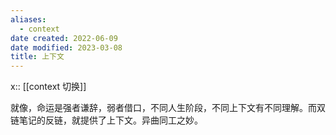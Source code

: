 ```yaml
---
aliases:
  - context
date created: 2022-06-09
date modified: 2023-03-08
title: 上下文
---
```


x:: [[context 切换]]

就像，命运是强者谦辞，弱者借口，不同人生阶段，不同上下文有不同理解。而双链笔记的反链，就提供了上下文。异曲同工之妙。
